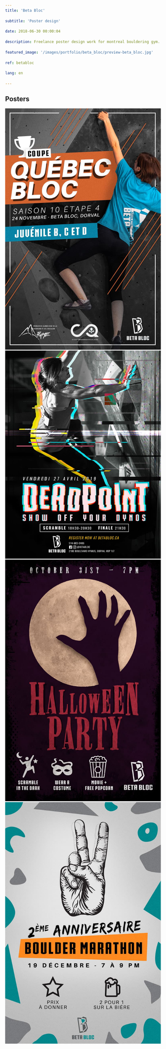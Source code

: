 ```yaml
---
title: 'Beta Bloc'

subtitle: 'Poster design'

date: 2018-06-30 00:00:04

description: Freelance poster design work for montreal bouldering gym.

featured_image: '/images/portfolio/beta_bloc/preview-beta_bloc.jpg'

ref: betabloc

lang: en

---
```



## Posters

<div class="gallery" data-columns="2">
	<img src="/images/portfolio/beta_bloc/coupe_quebec.jpg">
	<img src="/images/portfolio/beta_bloc/deadpoint4.jpg">
	<img src="/images/portfolio/beta_bloc/halloween.jpg">
	<img src="/images/portfolio/beta_bloc/2_year_anniversary.jpg">
</div>